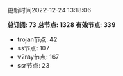 更新时间2022-12-24 13:18:06

**总订阅: 73**
**总节点: 1328**
**有效节点: 339**
- trojan节点: 42
- ss节点: 107
- v2ray节点: 167
- ssr节点: 23
